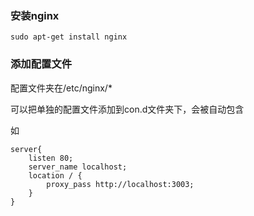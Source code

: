### 安装nginx

    sudo apt-get install nginx
    
### 添加配置文件

配置文件夹在/etc/nginx/*

可以把单独的配置文件添加到con.d文件夹下，会被自动包含

如

    server{
        listen 80; 
        server_name localhost;
        location / { 
            proxy_pass http://localhost:3003;
        }
    }  
